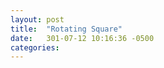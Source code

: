 ```yaml
---
layout: post
title:  "Rotating Square"
date:   301-07-12 10:16:36 -0500
categories: 
---
```




<html>
  <body>
    <script type="text/javascript" src="/assets/square.js"></script>
    <div id="container"></div>
  </body>
</html>
